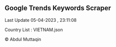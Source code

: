 

## Google Trends Keywords Scraper 
 
Last Update 05-04-2023 , 23:11:08

Country List :
VIETNAM.json



© Abdul Muttaqin 
